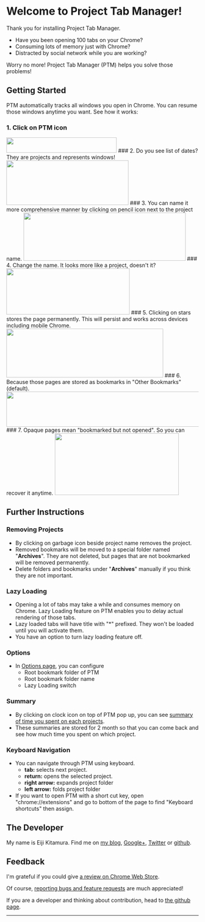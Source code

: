 # Welcome to Project Tab Manager!

Thank you for installing Project Tab Manager.

- Have you been opening 100 tabs on your Chrome?
- Consuming lots of memory just with Chrome?
- Distracted by social network while you are working?

Worry no more! Project Tab Manager (PTM) helps you solve those problems!

## Getting Started
PTM automatically tracks all windows you open in Chrome. You can resume those windows anytime you want. See how it works:

### 1. Click on PTM icon
<img src="https://raw.githubusercontent.com/agektmr/ProjectTabManager/master/assets/readme_0.png" width="289" height="40" />
### 2. Do you see list of dates? They are projects and represents windows!
<img src="https://raw.githubusercontent.com/agektmr/ProjectTabManager/master/assets/readme_1.png" width="320" height="117" />
### 3. You can name it more comprehensive manner by clicking on pencil icon next to the project name.
<img src="https://raw.githubusercontent.com/agektmr/ProjectTabManager/master/assets/readme_2.png" width="425" height="126" />
### 4. Change the name. It looks more like a project, doesn't it?
<img src="https://raw.githubusercontent.com/agektmr/ProjectTabManager/master/assets/readme_3.png" width="323" height="121" />
### 5. Clicking on stars stores the page permanently. This will persist and works across devices including mobile Chrome.
<img src="https://raw.githubusercontent.com/agektmr/ProjectTabManager/master/assets/readme_4.png" width="411" height="128" />
### 6. Because those pages are stored as bookmarks in &quot;Other Bookmarks&quot; (default).
<img src="https://raw.githubusercontent.com/agektmr/ProjectTabManager/master/assets/readme_5.png" width="617" height="92" />
### 7. Opaque pages mean "bookmarked but not opened". So you can recover it anytime.
<img src="https://raw.githubusercontent.com/agektmr/ProjectTabManager/master/assets/readme_6.png" width="325" height="162" />

## Further Instructions
### Removing Projects
- By clicking on garbage icon beside project name removes the project.
- Removed bookmarks will be moved to a special folder named "__Archives__". They are not deleted, but pages that are not bookmarked will be removed permanently.
- Delete folders and bookmarks under "__Archives__" manually if you think they are not important.

### Lazy Loading
- Opening a lot of tabs may take a while and consumes memory on Chrome. Lazy Loading feature on PTM enables you to delay actual rendering of those tabs.
- Lazy loaded tabs will have title with "*" prefixed. They won't be loaded until you will activate them.
- You have an option to turn lazy loading feature off.

### Options
- In [Options page](#/options), you can configure
    - Root bookmark folder of PTM
    - Root bookmark folder name
    - Lazy Loading switch

### Summary
- By clicking on clock icon on top of PTM pop up, you can see [summary of time you spent on each projects](#/summary).
- These summaries are stored for 2 month so that you can come back and see how much time you spent on which project.

### Keyboard Navigation

- You can navigate through PTM using keyboard.
    - **tab:** selects next project.
    - **return:** opens the selected project.
    - **right arrow:** expands project folder
    - **left arrow:** folds project folder
- If you want to open PTM with a short cut key, open "chrome://extensions" and go to bottom of the page to find "Keyboard shortcuts" then assign.

## The Developer
My name is Eiji Kitamura. Find me on [my blog](http://blog.agektmr.com), [Google+](http://google.com/+agektmr), [Twitter](http://twitter.com/agektmr) or [github](https://github.com/agektmr).

## Feedback
I'm grateful if you could give [a review on Chrome Web Store](https://chrome.google.com/webstore/support/iapdnheekciiecjijobcglkcgeckpoia).

Of course, [reporting bugs and feature requests](https://chrome.google.com/webstore/detail/project-tab-manager/iapdnheekciiecjijobcglkcgeckpoia/details) are much appreciated!

If you are a developer and thinking about contribution, head to [the github page](https://github.com/agektmr/ProjectTabManager).

----
